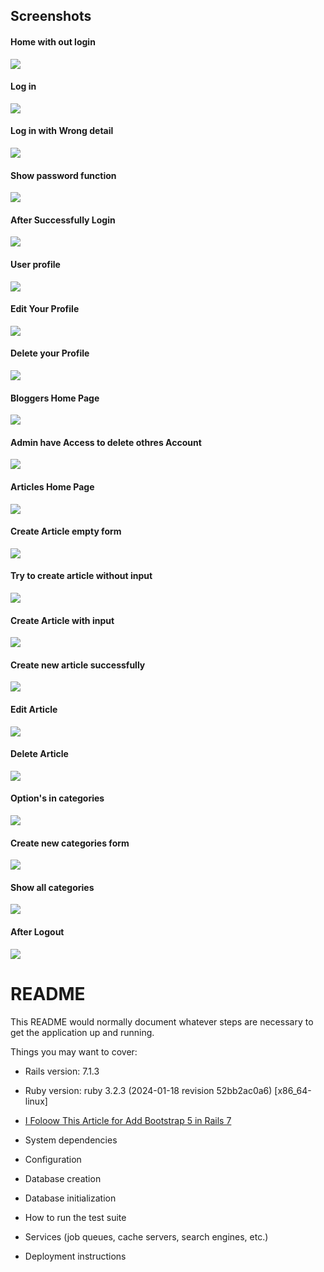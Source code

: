 
## Screenshots

#### Home with out login
  <img src="screenshots/1_alphablog_home_without_login.png">

#### Log in 
  <img src="screenshots/2_empty_login_form.png">

#### Log in with Wrong detail
  <img src="screenshots/3_login_with_wrong_details.png">

#### Show password function
  <img src="screenshots/4_login_form_show_password.png">

#### After Successfully Login
  <img src="screenshots/5_after_login.png">

#### User profile 
  <img src="screenshots/6_user_home_2.png">

#### Edit Your Profile
  <img src="screenshots/7_edit_profile_form.png">

#### Delete your Profile
  <img src="screenshots/8_user_home_3.png">

#### Bloggers Home Page
  <img src="screenshots/9_bloggers_home.png">

#### Admin have Access to delete othres Account
  <img src="screenshots/10_admin_view_of_blogger_page.png">

#### Articles Home Page
  <img src="screenshots/11_all_article_page.png">

#### Create Article empty form
  <img src="screenshots/12_create_new_article_form_1.png">

#### Try to create article without input
  <img src="screenshots/13_create blank article.png">

#### Create Article with input
  <img src="screenshots/14_create_new_article_form_2.png">

#### Create new article successfully
  <img src="screenshots/15_create_new_article_form_3.png">

#### Edit Article
  <img src="screenshots/16_edit_article.png">

#### Delete Article
  <img src="screenshots/17_delete_article.png">

#### Option's in categories
  <img src="screenshots/18_categorey_options.png">

#### Create new categories form
  <img src="screenshots/19_create_new_category.png">

#### Show all categories
  <img src="screenshots/20_all_categorey.png">

#### After Logout
  <img src="screenshots/21_logout.png">


# README

This README would normally document whatever steps are necessary to get the
application up and running.

Things you may want to cover:

* Rails version: 7.1.3

* Ruby version: ruby 3.2.3 (2024-01-18 revision 52bb2ac0a6) [x86_64-linux]

* [I Foloow This Article for Add Bootstrap 5 in Rails 7  ](https://medium.com/@pietropugliesi/javascript-bootstrap-asset-bundling-in-ruby-on-rails-7-3640a220f2ce)

* System dependencies

* Configuration

* Database creation

* Database initialization

* How to run the test suite

* Services (job queues, cache servers, search engines, etc.)

* Deployment instructions


